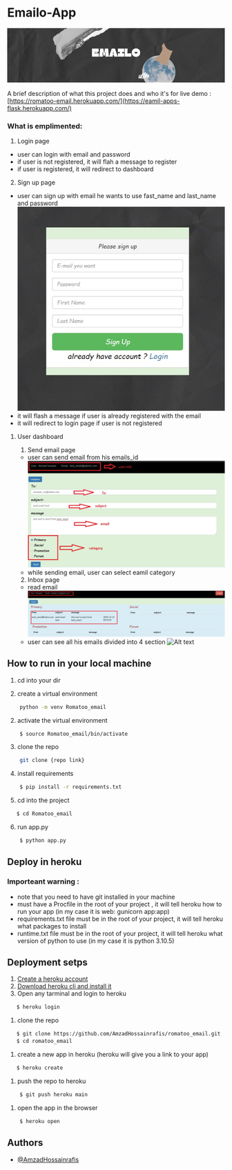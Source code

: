 
# Emailo-App

![Alt text](website/static/gitlab_img/banner%20(1).png)

A brief description of what this project does and who it's for
live demo : [https://romatoo-email.herokuapp.com/](https://eamil-apps-flask.herokuapp.com/)    

### What is emplimented: 

1. Login page
* user can login with email and password 
* if user is not registered, it will flah a message to register 
* if user is registered, it will redirect to dashboard
2. Sign up page 

* user can sign up with email he wants to use fast_name and last_name and password 
  ![Alt text](website/static/gitlab_img/sg2.jpg)
* it will flash a message if user is already registered with the email 
* it will redirect to login page if user is not registered 
  
   
1. User dashboard 
    

    1. Send email page 
      * user can send email from his emails_id
    ![Alt text](website/static/gitlab_img/send_email.jpg)
      * while sending email, user can select eamil category 
    2. Inbox page 
      * read email
    ![Alt text](website/static/gitlab_img/recieve_email.jpg)
      * user can see all his emails divided into 4 section 
    ![Alt text](website/static/gitlab_img/inbox.jpg)


## How to run in your local machine 
1. cd into your dir

1. create a virtual environment 
```bash
    python -m venv Romatoo_email
```

2. activate the virtual environment 
```bash
    $ source Romatoo_email/bin/activate
```
3. clone the repo
```bash
    git clone {repo link} 
```
4. install requirements 
```bash
    $ pip install -r requirements.txt
```
5. cd into the project
```bash
   $ cd Romatoo_email
  ```
6. run app.py 
```bash
    $ python app.py
```
## Deploy in heroku 

### Importeant warning : 
  * note that you need to have git installed in your machine 
  * must have a Procfile in the root of your project , it will tell heroku how to run your app (in my case it is web: gunicorn app:app)
  * requirements.txt file must be in the root of your project, it will tell heroku what packages to install 
  * runtime.txt file must be in the root of your project, it will tell heroku what version of python to use (in my case it is python 3.10.5) 
  
  
## Deployment setps 

1. [Create a heroku account](https://id.heroku.com/login)
2. [Download heroku cli and install it](https://devcenter.heroku.com/articles/heroku-cli)
3. Open any tarminal and login to heroku
```bash
   $ heroku login
```

1. clone the repo 
```bash
   $ git clone https://github.com/AmzadHossainrafis/romatoo_email.git
   $ cd romatoo_email
```

1. create a new app in heroku (heroku will give you a link to your app) 
```bash
   $ heroku create 
```
1. push the repo to heroku
```bash
    $ git push heroku main
```

1. open the app in the browser

```bash
    $ heroku open
```
## Authors

- [@AmzadHossainrafis](https://github.com/AmzadHossainrafis)

